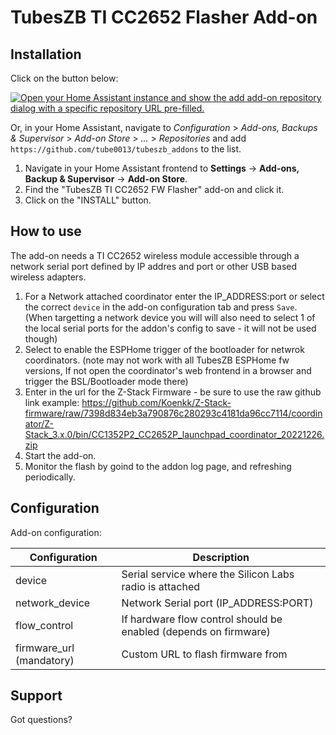 # TubesZB TI CC2652 Flasher Add-on

## Installation

Click on the button below:

[![Open your Home Assistant instance and show the add add-on repository dialog with a specific repository URL pre-filled.](https://my.home-assistant.io/badges/supervisor_add_addon_repository.svg)](https://my.home-assistant.io/redirect/supervisor_add_addon_repository/?repository_url=https%3A%2F%2Fgithub.com%2Ftube0013%2Ftubeszb_addons)

Or, in your Home Assistant, navigate to _Configuration_ > _Add-ons, Backups & Supervisor_ > _Add-on Store_ > _..._ > _Repositories_ and add `https://github.com/tube0013/tubeszb_addons` to the list.

1. Navigate in your Home Assistant frontend to **Settings** -> **Add-ons, Backup & Supervisor** -> **Add-on Store**.
2. Find the "TubesZB TI CC2652 FW Flasher" add-on and click it.
3. Click on the "INSTALL" button.

## How to use

The add-on needs a TI CC2652 wireless module accessible through a network
serial port defined by IP addres and port or other USB based wireless adapters.

1. For a Network attached coordinator enter the IP_ADDRESS:port or 
   select the correct `device` in the add-on configuration tab and press `Save`.
   (When targetting a network device you will will also need to select 1 of the 
   local serial ports for the addon's config to save - it will not be used though)
2. Select to enable the ESPHome trigger of the bootloader for netwrok coordinators.
   (note may not work with all TubesZB  ESPHome fw versions, If not open the coordinator's
   web frontend in a browser and trigger the BSL/Bootloader mode there)
3. Enter in the url for the Z-Stack Firmware - be sure to use the raw github link
   example: https://github.com/Koenkk/Z-Stack-firmware/raw/7398d834eb3a790876c280293c4181da96cc7114/coordinator/Z-Stack_3.x.0/bin/CC1352P2_CC2652P_launchpad_coordinator_20221226.zip
4. Start the add-on.
5. Monitor the flash by goind to the addon log page, and refreshing periodically.

## Configuration

Add-on configuration:

| Configuration             | Description                                                      |
|---------------------------|------------------------------------------------------------------|
| device                    | Serial service where the Silicon Labs radio is attached          |
| network_device            | Network Serial port (IP_ADDRESS:PORT)                            |
| flow_control              | If hardware flow control should be enabled (depends on firmware) |
| firmware_url (mandatory)  | Custom URL to flash firmware from                                |

## Support

Got questions?

